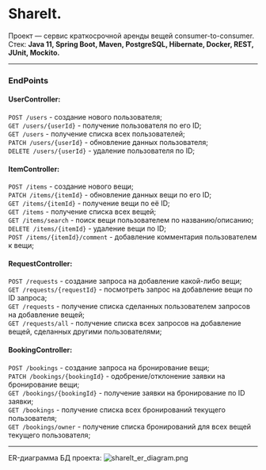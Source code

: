# ShareIt.
Проект — сервис краткосрочной аренды вещей consumer-to-consumer.  
Стек:  **Java 11, Spring Boot, Maven, PostgreSQL, Hibernate, Docker, REST,  JUnit,  Mockito.**

---
### EndPoints
#### UserController:
```POST /users``` - создание нового пользователя;  
```GET /users/{userId}``` - получение пользователя по его ID;  
```GET /users``` - получение списка всех пользователей;  
```PATCH /users/{userId}``` - обновление данных пользователя;  
```DELETE /users/{userId}``` - удаление пользователя по ID;

#### ItemController:
```POST /items``` - создание нового вещи;  
```PATCH /items/{itemId}``` - обновление данных вещи по его ID;  
```GET /items/{itemId}``` - получение вещи по её ID;  
```GET /items``` - получение списка всех вещей;  
```GET /items/search``` - поиск вещи пользователем по названию/описанию;  
```DELETE /items/{itemId}``` - удаление вещи по ID;  
```POST /items/{itemId}/comment``` - добавление комментария пользователем к вещи;

#### RequestController:
```POST /requests``` - создание запроса на добавление какой-либо вещи;  
```GET /requests/{requestId}``` - посмотреть запрос на добавление вещи по ID запроса;  
```GET /requests``` - получение списка сделанных пользователем запросов на добавление вещей;  
```GET /requests/all``` - получение списка всех запросов на добавление вещей, сделанных другими пользователями;

#### BookingController:
```POST /bookings``` - создание запроса на бронирование вещи;  
```PATCH /bookings/{bookingId}``` - одобрение/отклонение заявки на бронирование вещи;  
```GET /bookings/{bookingId}``` - получение заявки на бронирование по ID заявки;  
```GET /bookings``` - получение списка всех бронирований текущего пользователя;  
```GET /bookings/owner``` - получение списка бронирований для всех вещей текущего пользователя;

---

ER-диаграмма БД проекта:
![shareIt_er_diagram.png](shareIt_er_diagram.png)

